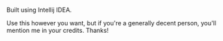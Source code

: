 Built using Intellij IDEA.  

Use this however you want, but if you're a generally decent person, you'll mention me in your credits.  Thanks!
